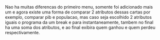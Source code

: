 Nao ha muitas diferencas do primeiro menu, somente foi adicionado mais um e agora existe uma forma de comparar 2 atributos dessas cartas por exemplo, comparar pib e populacao, mas caso seja escolhido 2 atributos iguais o programa da um break e para instantaneamente, tambem no final ha uma soma dos atributos, e ao final exibira quem ganhou e quem perdeu respectivamente.
